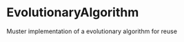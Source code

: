 EvolutionaryAlgorithm
=====================

Muster implementation of a evolutionary algorithm for reuse
